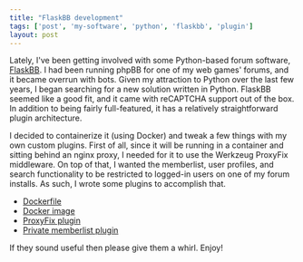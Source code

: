 ```yaml
---
title: "FlaskBB development"
tags: ['post', 'my-software', 'python', 'flaskbb', 'plugin']
layout: post
---
```


Lately, I've been getting involved with some Python-based forum software,
[FlaskBB](https://github.com/flaskbb/flaskbb). I had been running phpBB for one
of my web games' forums, and it became overrun with bots. Given my attraction
to Python over the last few years, I began searching for a new solution written
in Python. FlaskBB seemed like a good fit, and it came with reCAPTCHA support
out of the box. In addition to being fairly full-featured, it has a relatively
straightforward plugin architecture.

I decided to containerize it (using Docker) and tweak a few things with my own
custom plugins. First of all, since it will be running in a container and
sitting behind an nginx proxy, I needed for it to use the Werkzeug ProxyFix
middleware. On top of that, I wanted the memberlist, user profiles, and search
functionality to be restricted to logged-in users on one of my forum installs.
As such, I wrote some plugins to accomplish that.

* [Dockerfile](https://github.com/haliphax/flaskbb-dockerfile/)
* [Docker image](https://hub.docker.com/r/haliphax/flaskbb/)
* [ProxyFix plugin](https://github.com/haliphax/flaskbb-plugin-proxyfix/)
* [Private memberlist plugin](https://github.com/haliphax/flaskbb-plugin-private-memberlist/)

If they sound useful then please give them a whirl. Enjoy!
